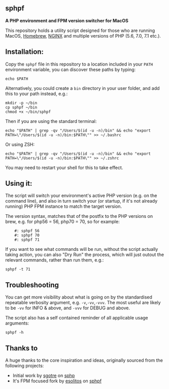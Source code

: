 sphpf
-----
**A PHP environment and FPM version switcher for MacOS**

This repository holds a utility script designed for those who are running MacOS, [Homebrew](https://brew.sh/), [NGINX](https://www.nginx.com/) and multiple versions of PHP (5.6, 7.0, 7.1 etc.).

## Installation:

Copy the `sphpf` file in this repository to a location included in your `PATH` environment variable, you can discover these paths by typing:

```
echo $PATH
``` 

Alternatively, you could create a `bin` directory in your user folder, and add this to your path instead, e.g.:

```
mkdir -p ~/bin
cp sphpf ~/bin
chmod +x ~/bin/sphpf
```

Then if you are using the standard terminal:

```
echo "$PATH" | grep -qv "/Users/$(id -u -n)/bin" && echo "export PATH=\"/Users/$(id -u -n)/bin:$PATH\"" >> ~/.bashrc
```

Or using ZSH:

```
echo "$PATH" | grep -qv "/Users/$(id -u -n)/bin" && echo "export PATH=\"/Users/$(id -u -n)/bin:$PATH\"" >> ~/.zshrc
```

You may need to restart your shell for this to take effect.

## Using it:

The script will switch your environment's active PHP version (e.g. on the command line), and also in turn switch your (or startup, if it's not already running) PHP FPM instance to match the target version.

The version syntax, matches that of the postfix to the PHP versions on brew, e.g. for php56 = 56, php70 = 70, so for example:

```
    #: sphpf 56
    #: sphpf 70
    #: sphpf 71
```

If you want to see what commands will be run, without the script actually taking action, you can also "Dry Run" the process, which will just outout the relevant commands, rather than run them, e.g.:

```
sphpf -t 71
```

## Troubleshooting

You can get more visibility about what is going on by the standardised repeatable verbosity argument, e.g. `-v`,`-vv`,`-vvv`. The most useful are likely to be `-vv` for INFO & above, and `-vvv` for DEBUG and above.

The script also has a self contained reminder of all applicable usage arguments:

```
sphpf -h
```

## Thanks to

A huge thanks to the core inspiration and ideas, originally sourced from the following projects:

* Initial work by [sgotre](https://github.com/sgotre) on [sphp](https://github.com/sgotre/sphp-osx)
* It's FPM focused fork by [esolitos](https://github.com/esolitos) on [sphpf](https://github.com/esolitos/sphp-fpm-osx)
